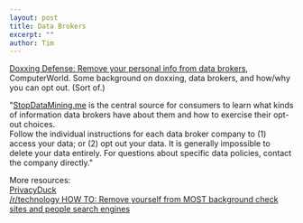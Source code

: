 ```yaml
---
layout: post
title: Data Brokers
excerpt: ""
author: Tim 
---
```


[Doxxing Defense: Remove your personal info from data brokers](http://www.computerworld.com/article/2849263/doxxing-defense-remove-your-personal-info-from-data-brokers.html), ComputerWorld. Some background on doxxing, data brokers, and how/why you can opt out. (Sort of.)

"[StopDataMining.me](https://www.stopdatamining.me/opt-out-list/) is the central source for consumers to learn what kinds of information data brokers have about them and how to exercise their opt-out choices.  
Follow the individual instructions for each data broker company to (1) access your data; or (2) opt out your data. It is generally impossible to delete your data entirely. For questions about specific data policies, contact the company directly."

More resources:  
[PrivacyDuck](https://www.privacyduck.com/resources/)  
[/r/technology HOW TO: Remove yourself from MOST background check sites and people search engines](https://www.reddit.com/r/technology/comments/31u84n/how_to_remove_yourself_from_most_background_check/)  

